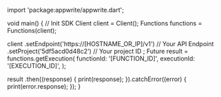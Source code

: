 import 'package:appwrite/appwrite.dart';

void main() { // Init SDK
  Client client = Client();
  Functions functions = Functions(client);

  client
    .setEndpoint('https://[HOSTNAME_OR_IP]/v1') // Your API Endpoint
    .setProject('5df5acd0d48c2') // Your project ID
  ;
  Future result = functions.getExecution(
    functionId: '[FUNCTION_ID]',
    executionId: '[EXECUTION_ID]',
  );

  result
    .then((response) {
      print(response);
    }).catchError((error) {
      print(error.response);
  });
}
